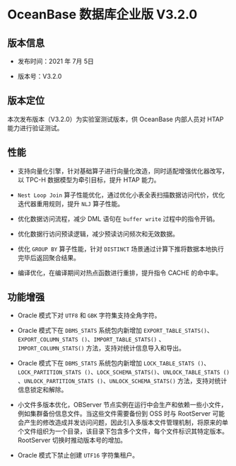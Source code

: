 # OceanBase 数据库企业版 V3.2.0

## 版本信息


* 发布时间：2021 年 7月 5日

* 版本号：V3.2.0

## 版本定位


本次发布版本（V3.2.0）为实验室测试版本，供 OceanBase 内部人员对 HTAP 能力进行验证测试。

## 性能


* 支持向量化引擎，针对基础算子进行向量化改造，同时适配增强优化器改写，以 TPC-H 数据模型为牵引目标，提升 HTAP 能力。

* `Nest Loop Join` 算子性能优化，通过优化小表全表扫描数据访问代价，优化迭代器重用规则，提升 `NLJ` 算子性能。

* 优化数据访问流程，减少 DML 语句在 `buffer write` 过程中的指令开销。

* 优化数据行访问预读逻辑，减少预读访问频次和无效数据。

* 优化 `GROUP BY` 算子性能，针对 `DISTINCT` 场景通过计算下推将数据本地执行完毕后返回聚合结果。

* 编译优化，在编译期间对热点函数进行重排，提升指令 CACHE 的命中率。

## 功能增强


* Oracle 模式下对 `UTF8` 和 `GBK` 字符集支持全角字符。

* Oracle 模式下在 `DBMS_STATS` 系统包内新增加 `EXPORT_TABLE_STATS()`、`EXPORT_COLUMN_STATS ()`、`IMPORT_TABLE_STATS()` 、`IMPORT_COLUMN_STATS()` 方法，支持对统计信息导入和导出。

* Oracle 模式下在 `DBMS_STATS` 系统包内新增加 `LOCK_TABLE_STATS ()`、`LOCK_PARTITION_STATS ()`、`LOCK_SCHEMA_STATS()`、`UNLOCK_TABLE_STATS ()` 、`UNLOCK_PARTITION_STATS ()`、`UNLOCK_SCHEMA_STATS()` 方法，支持对统计信息锁定和解除。

* 小文件多版本优化，OBServer 节点实例在运行中会生产和依赖一些小文件，例如集群备份信息文件。当这些文件需要备份到 OSS 时与 RootServer 可能会产生的修改造成并发访问问题，因此引入多版本文件管理机制，将原来的单个文件组织为一个目录，该目录下包含多个文件，每个文件标识其特定版本。RootServer 切换时推动版本号的增加。

* Oracle 模式下禁止创建 `UTF16` 字符集租户。
